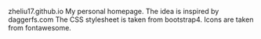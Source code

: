 zheliu17.github.io
My personal homepage.
The idea is inspired by daggerfs.com
The CSS stylesheet is taken from bootstrap4.
Icons are taken from fontawesome.
